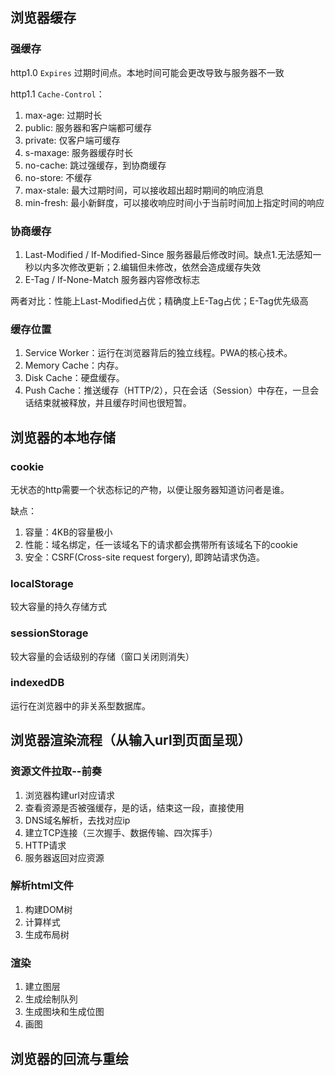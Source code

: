 ## 浏览器缓存
### 强缓存

http1.0 `Expires` 过期时间点。本地时间可能会更改导致与服务器不一致

http1.1 `Cache-Control`：
  1. max-age: 过期时长
  2. public: 服务器和客户端都可缓存
  3. private: 仅客户端可缓存
  4. s-maxage: 服务器缓存时长
  5. no-cache: 跳过强缓存，到协商缓存
  6. no-store: 不缓存
  7. max-stale: 最大过期时间，可以接收超出超时期间的响应消息
  8. min-fresh: 最小新鲜度，可以接收响应时间小于当前时间加上指定时间的响应

### 协商缓存
  1. Last-Modified / If-Modified-Since 服务器最后修改时间。缺点1.无法感知一秒以内多次修改更新；2.编辑但未修改，依然会造成缓存失效
  2. E-Tag / If-None-Match 服务器内容修改标志

两者对比：性能上Last-Modified占优；精确度上E-Tag占优；E-Tag优先级高

### 缓存位置

1. Service Worker：运行在浏览器背后的独立线程。PWA的核心技术。
2. Memory Cache：内存。
3. Disk Cache：硬盘缓存。
4. Push Cache：推送缓存（HTTP/2），只在会话（Session）中存在，一旦会话结束就被释放，并且缓存时间也很短暂。

## 浏览器的本地存储

### cookie

无状态的http需要一个状态标记的产物，以便让服务器知道访问者是谁。

缺点：

  1. 容量：4KB的容量极小
  2. 性能：域名绑定，任一该域名下的请求都会携带所有该域名下的cookie
  3. 安全：CSRF(Cross-site request forgery), 即跨站请求伪造。

### localStorage

较大容量的持久存储方式

### sessionStorage

较大容量的会话级别的存储（窗口关闭则消失）

### indexedDB

运行在浏览器中的非关系型数据库。

## 浏览器渲染流程（从输入url到页面呈现）

### 资源文件拉取--前奏

1. 浏览器构建url对应请求
2. 查看资源是否被强缓存，是的话，结束这一段，直接使用
3. DNS域名解析，去找对应ip
4. 建立TCP连接（三次握手、数据传输、四次挥手）
5. HTTP请求
6. 服务器返回对应资源

### 解析html文件

1. 构建DOM树
2. 计算样式
3. 生成布局树

### 渲染

1. 建立图层
2. 生成绘制队列
3. 生成图块和生成位图
4. 画图

## 浏览器的回流与重绘



